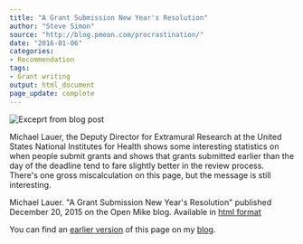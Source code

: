 ```yaml
---
title: "A Grant Submission New Year's Resolution"
author: "Steve Simon"
source: "http://blog.pmean.com/procrastination/"
date: "2016-01-06"
categories:
- Recommendation
tags:
- Grant writing
output: html_document
page_update: complete
---
```


![Exceprt from blog post](http://www.pmean.com/new-images/16/procrastination01.png)

<div class="notes">

Michael Lauer, the Deputy Director for Extramural Research at the United States National Institutes for Health shows some interesting statistics on when people submit grants and shows that grants submitted earlier than the day of the deadline tend to fare slightly better in the review process. There's one gross miscalculation on this page, but the message is still interesting.

Michael Lauer. "A Grant Submission New Year's Resolution" published December 20, 2015 on the Open Mike blog. Available in [html format][lau1]

You can find an [earlier version][sim1] of this page on my [blog][sim2].

[sim1]: http://blog.pmean.com/procrastination/
[sim2]: http://blog.pmean.com

[lau1]: http://nexus.od.nih.gov/all/2015/12/30/grant-submission-new-years-resolution/

</div>
